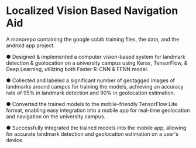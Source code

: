 # Localized Vision Based Navigation Aid
A monorepo containing the google colab training files, the data, and the android app project.

● Designed & implemented a computer vision-based system for landmark detection & geolocation on a university campus using Keras, TensorFlow, & Deep Learning, utilizing both Faster R-CNN & FFNN model.

● Collected and labeled a significant number of geotagged images of landmarks around campus for training the models, achieving an accuracy rate of 95% in landmark detection and 90% in geolocation estimation.

● Converted the trained models to the mobile-friendly TensorFlow Lite format, enabling easy integration into a mobile app for real-time geolocation and navigation on the university campus.

● Successfully integrated the trained models into the mobile app, allowing for accurate landmark detection and geolocation estimation on a user's device.
